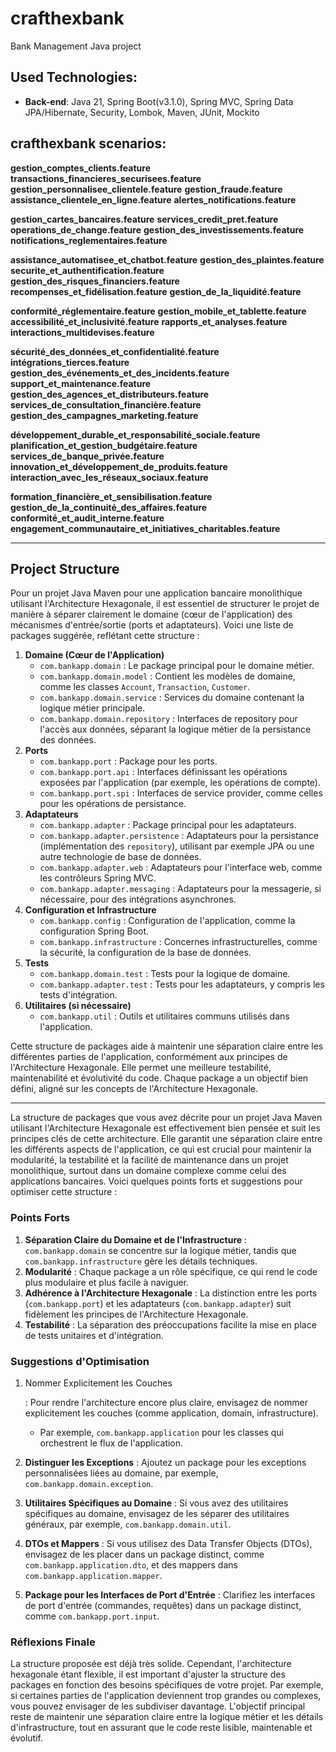 # crafthexbank

Bank Management Java project<br>

## Used Technologies:

- **Back-end**: Java 21, Spring Boot(v3.1.0), Spring MVC, Spring Data JPA/Hibernate, Security, Lombok, Maven, JUnit, Mockito

## crafthexbank scenarios:

**gestion_comptes_clients.feature**
**transactions_financieres_securisees.feature**
**gestion_personnalisee_clientele.feature**
**gestion_fraude.feature**
**assistance_clientele_en_ligne.feature**
**alertes_notifications.feature**

**gestion_cartes_bancaires.feature**
**services_credit_pret.feature**
**operations_de_change.feature**
**gestion_des_investissements.feature**
**notifications_reglementaires.feature**

**assistance_automatisee_et_chatbot.feature**
**gestion_des_plaintes.feature**
**securite_et_authentification.feature**
**gestion_des_risques_financiers.feature**
**recompenses_et_fidélisation.feature**
**gestion_de_la_liquidité.feature**

**conformité_réglementaire.feature**
**gestion_mobile_et_tablette.feature**
**accessibilité_et_inclusivité.feature**
**rapports_et_analyses.feature**
**interactions_multidevises.feature**

**sécurité_des_données_et_confidentialité.feature**
**intégrations_tierces.feature**
**gestion_des_événements_et_des_incidents.feature**
**support_et_maintenance.feature**
**gestion_des_agences_et_distributeurs.feature**
**services_de_consultation_financière.feature**
**gestion_des_campagnes_marketing.feature**

**développement_durable_et_responsabilité_sociale.feature**
**planification_et_gestion_budgétaire.feature**
**services_de_banque_privée.feature**
**innovation_et_développement_de_produits.feature**
**interaction_avec_les_réseaux_sociaux.feature**

**formation_financière_et_sensibilisation.feature**
**gestion_de_la_continuité_des_affaires.feature**
**conformité_et_audit_interne.feature**
**engagement_communautaire_et_initiatives_charitables.feature**

------

## Project Structure

Pour un projet Java Maven pour une application bancaire monolithique utilisant l'Architecture Hexagonale, il est essentiel de structurer le projet de manière à séparer clairement le domaine (cœur de l'application) des mécanismes d'entrée/sortie (ports et adaptateurs). Voici une liste de packages suggérée, reflétant cette structure :

1. **Domaine (Cœur de l'Application)**
   - `com.bankapp.domain` : Le package principal pour le domaine métier.
   - `com.bankapp.domain.model` : Contient les modèles de domaine, comme les classes `Account`, `Transaction`, `Customer`.
   - `com.bankapp.domain.service` : Services du domaine contenant la logique métier principale.
   - `com.bankapp.domain.repository` : Interfaces de repository pour l'accès aux données, séparant la logique métier de la persistance des données.
2. **Ports**
   - `com.bankapp.port` : Package pour les ports.
   - `com.bankapp.port.api` : Interfaces définissant les opérations exposées par l'application (par exemple, les opérations de compte).
   - `com.bankapp.port.spi` : Interfaces de service provider, comme celles pour les opérations de persistance.
3. **Adaptateurs**
   - `com.bankapp.adapter` : Package principal pour les adaptateurs.
   - `com.bankapp.adapter.persistence` : Adaptateurs pour la persistance (implémentation des `repository`), utilisant par exemple JPA ou une autre technologie de base de données.
   - `com.bankapp.adapter.web` : Adaptateurs pour l'interface web, comme les contrôleurs Spring MVC.
   - `com.bankapp.adapter.messaging` : Adaptateurs pour la messagerie, si nécessaire, pour des intégrations asynchrones.
4. **Configuration et Infrastructure**
   - `com.bankapp.config` : Configuration de l'application, comme la configuration Spring Boot.
   - `com.bankapp.infrastructure` : Concernes infrastructurelles, comme la sécurité, la configuration de la base de données.
5. **Tests**
   - `com.bankapp.domain.test` : Tests pour la logique de domaine.
   - `com.bankapp.adapter.test` : Tests pour les adaptateurs, y compris les tests d'intégration.
6. **Utilitaires (si nécessaire)**
   - `com.bankapp.util` : Outils et utilitaires communs utilisés dans l'application.

Cette structure de packages aide à maintenir une séparation claire entre les différentes parties de l'application, conformément aux principes de l'Architecture Hexagonale. Elle permet une meilleure testabilité, maintenabilité et évolutivité du code. Chaque package a un objectif bien défini, aligné sur les concepts de l'Architecture Hexagonale.

------

La structure de packages que vous avez décrite pour un projet Java Maven utilisant l'Architecture Hexagonale est effectivement bien pensée et suit les principes clés de cette architecture. Elle garantit une séparation claire entre les différents aspects de l'application, ce qui est crucial pour maintenir la modularité, la testabilité et la facilité de maintenance dans un projet monolithique, surtout dans un domaine complexe comme celui des applications bancaires. Voici quelques points forts et suggestions pour optimiser cette structure :

### Points Forts

1. **Séparation Claire du Domaine et de l'Infrastructure** : `com.bankapp.domain` se concentre sur la logique métier, tandis que `com.bankapp.infrastructure` gère les détails techniques.
2. **Modularité** : Chaque package a un rôle spécifique, ce qui rend le code plus modulaire et plus facile à naviguer.
3. **Adhérence à l'Architecture Hexagonale** : La distinction entre les ports (`com.bankapp.port`) et les adaptateurs (`com.bankapp.adapter`) suit fidèlement les principes de l'Architecture Hexagonale.
4. **Testabilité** : La séparation des préoccupations facilite la mise en place de tests unitaires et d'intégration.

### Suggestions d'Optimisation

1. Nommer Explicitement les Couches

    : Pour rendre l'architecture encore plus claire, envisagez de nommer explicitement les couches (comme application, domain, infrastructure).

   - Par exemple, `com.bankapp.application` pour les classes qui orchestrent le flux de l'application.

2. **Distinguer les Exceptions** : Ajoutez un package pour les exceptions personnalisées liées au domaine, par exemple, `com.bankapp.domain.exception`.

3. **Utilitaires Spécifiques au Domaine** : Si vous avez des utilitaires spécifiques au domaine, envisagez de les séparer des utilitaires généraux, par exemple, `com.bankapp.domain.util`.

4. **DTOs et Mappers** : Si vous utilisez des Data Transfer Objects (DTOs), envisagez de les placer dans un package distinct, comme `com.bankapp.application.dto`, et des mappers dans `com.bankapp.application.mapper`.

5. **Package pour les Interfaces de Port d'Entrée** : Clarifiez les interfaces de port d'entrée (commandes, requêtes) dans un package distinct, comme `com.bankapp.port.input`.

### Réflexions Finale

La structure proposée est déjà très solide. Cependant, l'architecture hexagonale étant flexible, il est important d'ajuster la structure des packages en fonction des besoins spécifiques de votre projet. Par exemple, si certaines parties de l'application deviennent trop grandes ou complexes, vous pouvez envisager de les subdiviser davantage. L'objectif principal reste de maintenir une séparation claire entre la logique métier et les détails d'infrastructure, tout en assurant que le code reste lisible, maintenable et évolutif.